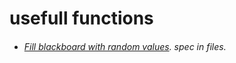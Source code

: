 # usefull functions

- ###### [Fill blackboard with random values](https://github.com/sebastianbakala/pp2-functions/tree/sebastianbakala-pp2-functions/generate). spec in files.
